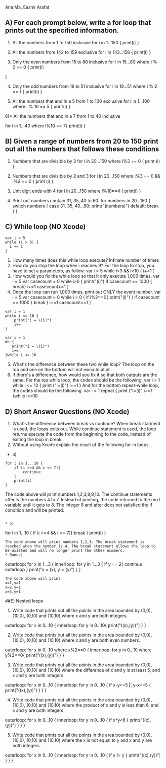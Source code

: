 Ana Ma, Eashir Arafat

## A) For each prompt below, write a for loop that prints out the specified information.

1) All the numbers from 1 to 150 inclusive
for i in 1...150 {
print(i)
}

2) All the numbers from 142 to 159 exclusive
for i in 143...158 {
print(i)
}

3) Only the even numbers from 15 to 80 inclusive
for i in 15...80 where i % 2 == 0 {
print(i)

}

4) Only the odd numbers from 19 to 51 inclusive
for i in 19...51 where i % 2 == 1 {
print(i)
}


5) All the numbers that end in a 5 from 1 to 100 exclusive
for i in 1...100 where i % 10 == 5 {
print(i)
}


6)* All the numbers that end in a 7 from 1 to 40 inclusive

for i in 1...40 where i%10 == 7{
print(i)
}

## B) Given a range of numbers from 20 to 150 print out all the numbers that follows these conditions

1) Numbers that are divisible by 3
for i in 20...150 where i%3 == 0 {
print (i)
}

2) Numbers that are divisible by 2 and 3
for i in 20...150 where i%3 == 0 && i%2 == 0 {
print (i)
}


3) Unit digit ends with 4
for i in 20...150 where i%10==4 {
print(i)
}


4) Print out numbers contain 31, 35, 40 to 60.
for numbers in 20...150 {
switch numbers {
case 31, 35, 40...60:
print("\(numbers)")
default:
break
}
}

## C) While loop (NO Xcode)
```
var i = 5
while (i > 3) {
  i += 1
}
```
1) How many times does this while loop execute?
Infinate number of times
2) How do you stop the loop when i reaches 9?
For the loop to stop, you have to set a parameters, as follow:
var i = 5
while i>3 && i<10 {
i+=1
}
3) How would you fix the while loop so that it only execute 1,000 times.
var i = 5
var casecount = 0
while i>0 {
print("\(i)")
if casecount == 1000 {
break}
i+=1
casecount+=1
}
4) Once the loop can run 1,000 times, print out ONLY the event number.
var i = 5
var casecount = 0
while i > 0 {
if i%2==0{
print("\(i)")
}
if casecount == 1000 {
break
}
i+=1
casecount+=1
}

```
var i = 1
while i <= 10 {
    print("i = \(i)")
    i+=
}
```
```
var i = 1
do {
   print("i = \(i)")
   i+=
}while i <= 10
```
5) What's the difference between these two while loop?
The loop on the top and one on the bottom will not execute at all.
6) If there's a difference, how would you fix it so that both outputs are the same.
For the top while loop, the codes should be the following.
var i = 1
while i <= 10 {
print ("i=\(i)")
i+=1
}
And for the bottom repeat-while loop, the codes should be the following.
var i = 1
repeat {
print ("i=\(i)"
i+=1
}while i<=10

## D) Short Answer Questions (NO Xcode)

1) What's the difference between break vs continue?
When break statment is used, the loops exits out.
While continue statement is used, the loop returns execute the code from the beginning fo the code, instead of exiting the loop in break.
2) Without using Xcode explain the result of the following for-in loops.


* a)
```
for i in 1...10 {
    if (i >=4 && i <= 7){
        continue
    }
    print(i)
}
```
The code above will print numbers 1,2,3,8,9,10. The continue statements affects the numbers 4 to 7. Instead of printing, the code returned to the next variable until it gets to 8. The integer 8 and after does not satisfied the if condition and will be printed.
```

* b)
```
for i in 1...10 {
    if (i >=4 && i <= 7){
        break
    }
    print(i)
}
```
The code above will print numbers 1,2,3. The break statement is reached when the number is 4. The break statement allows the loop to be existed and will no longer print the other numbers. 
* Bonus)
```
outerloop: for x in 1...3 {
    innerloop: for y in 1...3 {
        if y == 2{
            continue outerloop
        }
        print("x = \(x), y = \(y)")
    }
}
```
The code above will print
x=1,y=1
x=2,y=1
x=3,y=1
```

##E) Nested loops
1) Write code that prints out all the points in the area bounded by (0,0), (10,0), (0,10) and (10,10) where x and y are both integers.

outerloop: for x in 0...10 {
innerloop: for y in 0...10{
print("(\(x),\(y))")
}
}

2) Write code that prints out all the points in the area bounded by (0,0), (10,0), (0,10) and (10,10) where x and y are both even numbers.

outerloop: for x in 0...10 where x%2==0 {
innerloop: for y in 0...10 where y%2==0{
print("(\(x),\(y))")
}
}

3) Write code that prints out all the points in the area bounded by (0,0), (10,0), (0,10) and (10,10) where the difference of x and y is at least 5, and x and y are both integers.

outerloop: for x in 0...10 {
innerloop: for y in 0...10 {
if x-y==5 || y-x==5 {
print("(\(x),\(y))")
}
}
}


4) Write code that prints out all the points in the area bounded by (0,0), (10,0), (0,10) and (10,10) where the product of x and y is less than 6, and x and y are both integers.

outerloop: for x in 0...10 {
innerloop: for y in 0...10 {
if x*y<6 {
print("(\(x),\(y))")
}
}
}

5) Write code that prints out all the points in the area bounded by (0,0), (10,0), (0,10) and (10,10) where the x is not equal to y and x and y are both integers.

outerloop: for x in 0...10 {
innerloop: for y in 0...10 {
if x != y {
print("(\(x),\(y))")
}
}
}
